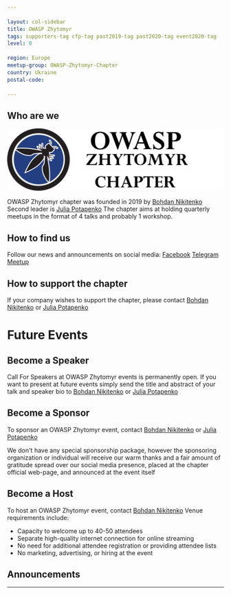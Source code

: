 ```yaml
---

layout: col-sidebar
title: OWASP Zhytomyr
tags: supporters-tag cfp-tag past2019-tag past2020-tag event2020-tag
level: 0

region: Europe
meetup-group: OWASP-Zhytomyr-Chapter
country: Ukraine
postal-code: 

---
```


## Who are we

![OWASP Zhytomyr](assets/images/OWASP_LOGO.png "OWASP Zhytomyr")

OWASP Zhytomyr chapter was founded in 2019 by [Bohdan Nikitenko](mailto:bohdan.nikitenko@owasp.org)
Second leader is [Julia Potapenko](mailto:julia.potapenko@owasp.org)
The chapter aims at holding quarterly meetups in the format of 4 talks and probably 1 workshop.

## How to find us

Follow our news and announcements on social media:
[Facebook](https://www.facebook.com/owaspzhytomyr/)
[Telegram](https://t.me/OWASP_ZHYTOMYR_OFFICIAL)
[Meetup](https://www.meetup.com/OWASP-Zhytomyr-Chapter/events/)

## How to support the chapter

If your company wishes to support the chapter, please contact [Bohdan Nikitenko](mailto:bohdan.nikitenko@owasp.org) or [Julia Potapenko](mailto:julia.potapenko@owasp.org)

# Future Events

## Become a Speaker

Call For Speakers at OWASP Zhytomyr events is permanently open. If you want
to present at future events simply send the title and abstract
of your talk and speaker bio to [Bohdan Nikitenko](mailto:bohdan.nikitenko@owasp.org) or [Julia Potapenko](mailto:julia.potapenko@owasp.org)

## Become a Sponsor

To sponsor an OWASP Zhytomyr event, contact [Bohdan Nikitenko](mailto:bohdan.nikitenko@owasp.org) or [Julia Potapenko](mailto:julia.potapenko@owasp.org)

We don't have any special sponsorship package, however the sponsoring
organization or individual will receive our warm thanks and a fair
amount of gratitude spread over our social media presence, placed at the
chapter official web-page, and announced at the event itself

## Become a Host

To host an OWASP Zhytomyr event, contact [Bohdan Nikitenko](mailto:bohdan.nikitenko@owasp.org)
Venue requirements include:

  - Capacity to welcome up to 40-50 attendees
  - Separate high-quality internet connection for online streaming
  - No need for additional attendee registration or providing attendee
    lists
  - No marketing, advertising, or hiring at the event

## Announcements

---
